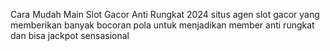 Cara Mudah Main Slot Gacor Anti Rungkat 2024
situs agen slot gacor yang memberikan banyak bocoran pola untuk menjadikan member anti rungkat dan bisa jackpot sensasional
